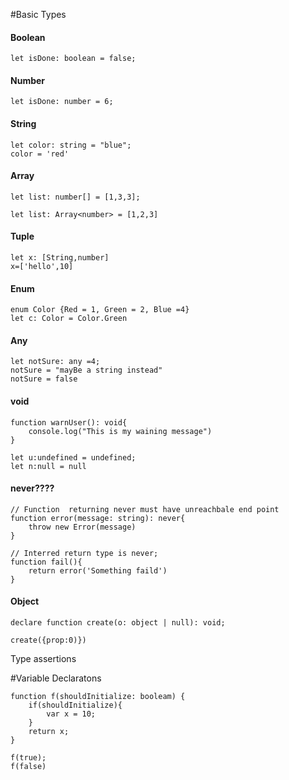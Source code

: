 #Basic Types

#### Boolean
```
let isDone: boolean = false;
```

#### Number
```
let isDone: number = 6;
```

#### String
```
let color: string = "blue";
color = 'red'
```
#### Array
```
let list: number[] = [1,3,3];

let list: Array<number> = [1,2,3]

```
#### Tuple
```
let x: [String,number]
x=['hello',10]
```

#### Enum
```
enum Color {Red = 1, Green = 2, Blue =4}
let c: Color = Color.Green

```

#### Any
```
let notSure: any =4;
notSure = "mayBe a string instead"
notSure = false
```

#### void 
```
function warnUser(): void{
    console.log("This is my waining message")
}

let u:undefined = undefined;
let n:null = null
```
#### never????

```
// Function  returning never must have unreachbale end point
function error(message: string): never{
    throw new Error(message)
}

// Interred return type is never;
function fail(){
    return error('Something faild')
}
```

#### Object 
```
declare function create(o: object | null): void;
 
create({prop:0)})
```


Type assertions


#Variable Declaratons

```
function f(shouldInitialize: booleam) {
    if(shouldInitialize){
        var x = 10;
    }
    return x;
}

f(true);
f(false)
```
